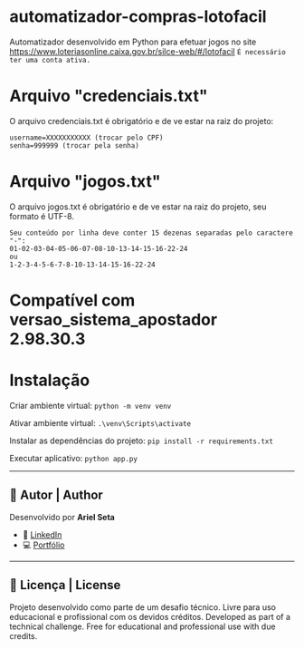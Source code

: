 # automatizador-compras-lotofacil
Automatizador desenvolvido em Python para efetuar jogos no site https://www.loteriasonline.caixa.gov.br/silce-web/#/lotofacil ```É necessário ter uma conta ativa.```

# Arquivo "credenciais.txt"
O arquivo credenciais.txt é obrigatório e de ve estar na raiz do projeto:
```
username=XXXXXXXXXXX (trocar pelo CPF)
senha=999999 (trocar pela senha) 
```

# Arquivo "jogos.txt"
O arquivo jogos.txt é obrigatório e de ve estar na raiz do projeto, seu formato é UTF-8.
```
Seu conteúdo por linha deve conter 15 dezenas separadas pelo caractere "-":
01-02-03-04-05-06-07-08-10-13-14-15-16-22-24
ou
1-2-3-4-5-6-7-8-10-13-14-15-16-22-24
```

# Compatível com versao_sistema_apostador 2.98.30.3

# Instalação
Criar ambiente virtual:
```python -m venv venv```

Ativar ambiente virtual:
```.\venv\Scripts\activate```

Instalar as dependências do projeto:
```pip install -r requirements.txt```

Executar aplicativo:
```python app.py```

---

## 👤 Autor | Author

Desenvolvido por **Ariel Seta**

- 🔗 [LinkedIn](https://br.linkedin.com/in/arielseta)
- 💻 [Portfólio](https://arielseta.github.io/)

---

## 📄 Licença | License

Projeto desenvolvido como parte de um desafio técnico. Livre para uso educacional e profissional com os devidos créditos.
Developed as part of a technical challenge. Free for educational and professional use with due credits.
